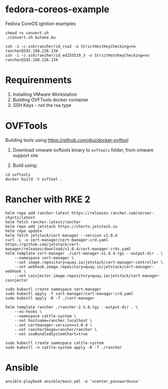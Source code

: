 # fedora-coreos-example

Fedora CoreOS ignition examples

```{shell}
chmod +x convert.sh
./convert.sh butane.bu

ssh -i ~/.ssh/rancher/id_rsa2 -o StrictHostKeyChecking=no rancher@192.168.226.134
ssh -i ~/.ssh/rancher/id_ed255519_3 -o StrictHostKeyChecking=no rancher@192.168.226.134
```

# Requirenments

1. Installing VMware Workstation
2. Building OVFTools docker container
3. SSH Keys - not the rsa type

# OVFTools

Building tools using <https://github.com/djui/docker-ovftool>

1. Download vmware ovftools binary to `ovftools` folder, from vmware support site

2. Build using:

```
cd ovftools
docker build -t ovftool .
```

# Rancher with RKE 2


```
helm repo add rancher-latest https://releases.rancher.com/server-charts/latest
helm fetch rancher-latest/rancher
helm repo add jetstack https://charts.jetstack.io
helm repo update
helm fetch jetstack/cert-manager --version v1.0.4
curl -L -o cert-manager/cert-manager-crd.yaml https://github.com/jetstack/cert-manager/releases/download/v1.0.4/cert-manager.crds.yaml
helm template cert-manager ./cert-manager-v1.0.4.tgz --output-dir . \
    --namespace cert-manager \
    --set image.repository=quay.io/jetstack/cert-manager-controller \
    --set webhook.image.repository=quay.io/jetstack/cert-manager-webhook \
    --set cainjector.image.repository=quay.io/jetstack/cert-manager-cainjector

sudo kubectl create namespace cert-manager
sudo kubectl apply -f cert-manager/cert-manager-crd.yaml
sudo kubectl apply -R -f ./cert-manager

helm template rancher ./rancher-2.5.8.tgz --output-dir . \
    --no-hooks \
    --namespace cattle-system \
    --set hostname=rancher.localhost \
    --set certmanager.version=v1.0.4 \
    --set rancherImage=rancher/rancher \
    --set useBundledSystemChart=true

sudo kubectl create namespace cattle-system
sudo kubectl -n cattle-system apply -R -f ./rancher
```

# Ansible

```
ansible-playbook ansible/main.yml -e 'vcenter_password=xxx'
```